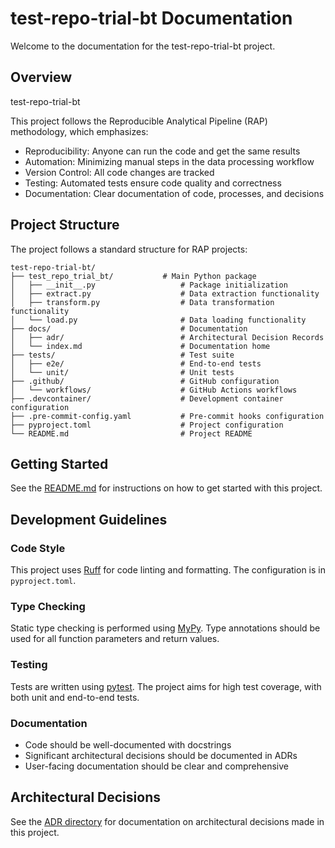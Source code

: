 # test-repo-trial-bt Documentation

Welcome to the documentation for the test-repo-trial-bt project.

## Overview

test-repo-trial-bt

This project follows the Reproducible Analytical Pipeline (RAP) methodology, which emphasizes:

- Reproducibility: Anyone can run the code and get the same results
- Automation: Minimizing manual steps in the data processing workflow
- Version Control: All code changes are tracked
- Testing: Automated tests ensure code quality and correctness
- Documentation: Clear documentation of code, processes, and decisions

## Project Structure

The project follows a standard structure for RAP projects:

```
test-repo-trial-bt/
├── test_repo_trial_bt/           # Main Python package
│   ├── __init__.py                   # Package initialization
│   ├── extract.py                    # Data extraction functionality
│   ├── transform.py                  # Data transformation functionality
│   └── load.py                       # Data loading functionality
├── docs/                             # Documentation
│   ├── adr/                          # Architectural Decision Records
│   └── index.md                      # Documentation home
├── tests/                            # Test suite
│   ├── e2e/                          # End-to-end tests
│   └── unit/                         # Unit tests
├── .github/                          # GitHub configuration
│   └── workflows/                    # GitHub Actions workflows
├── .devcontainer/                    # Development container configuration
├── .pre-commit-config.yaml           # Pre-commit hooks configuration
├── pyproject.toml                    # Project configuration
└── README.md                         # Project README
```

## Getting Started

See the [README.md](../README.md) for instructions on how to get started with this project.

## Development Guidelines

### Code Style

This project uses [Ruff](https://github.com/astral-sh/ruff) for code linting and formatting. The configuration is in `pyproject.toml`.

### Type Checking

Static type checking is performed using [MyPy](https://mypy.readthedocs.io/). Type annotations should be used for all function parameters and return values.

### Testing

Tests are written using [pytest](https://docs.pytest.org/). The project aims for high test coverage, with both unit and end-to-end tests.

### Documentation

- Code should be well-documented with docstrings
- Significant architectural decisions should be documented in ADRs
- User-facing documentation should be clear and comprehensive

## Architectural Decisions

See the [ADR directory](./adr/index.md) for documentation on architectural decisions made in this project.